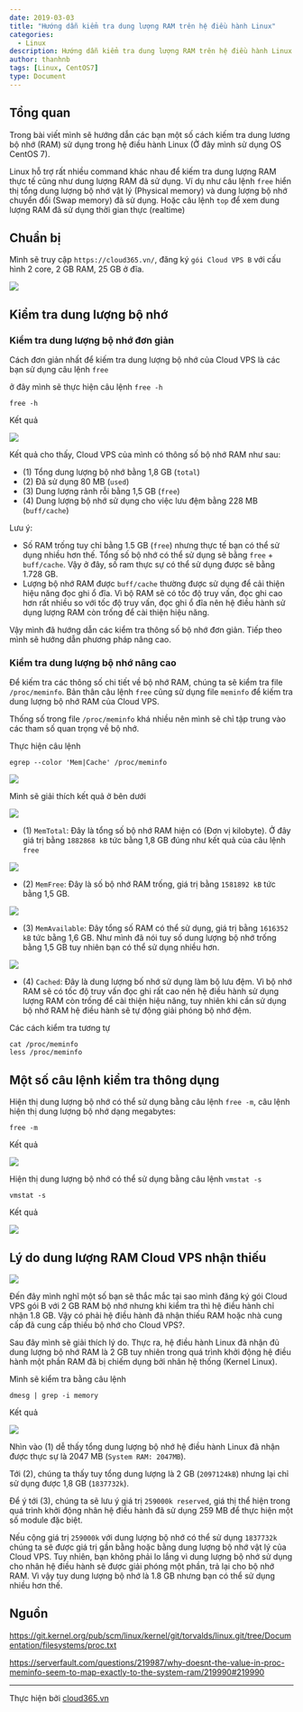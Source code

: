 ```yaml
---
date: 2019-03-03
title: "Hướng dẫn kiểm tra dung lượng RAM trên hệ điều hành Linux"
categories:
  - Linux
description: Hướng dẫn kiểm tra dung lượng RAM trên hệ điều hành Linux
author: thanhnb
tags: [Linux, CentOS7]
type: Document
---
```


## Tổng quan

Trong bài viết mình sẽ hướng dẫn các bạn một số cách kiếm tra dung lương bộ nhớ (RAM) sử dụng trong hệ điều hành Linux (Ở đây mình sử dụng OS CentOS 7).

Linux hỗ trợ rất nhiều command khác nhau để kiếm tra dung lượng RAM thực tế cũng như dung lượng RAM đã sử dụng. Ví dụ như câu lệnh `free` hiển thị tổng dung lượng bộ nhớ vật lý (Physical memory) và dung lượng bộ nhớ chuyển đổi (Swap memory) đã sử dụng. Hoặc câu lệnh `top` để xem dung lượng RAM đã sử dụng thời gian thực (realtime)

## Chuẩn bị

Mình sẽ truy cập `https://cloud365.vn/`, đăng ký `gói Cloud VPS B` với cấu hình 2 core, 2 GB RAM, 25 GB ở đĩa.

![](/images/image-kiem-tra-dung-luong-ram/cloud365.png)

## Kiểm tra dung lượng bộ nhớ
### Kiểm tra dung lượng bộ nhớ đơn giản
Cách đơn giản nhất để kiếm tra dung lượng bộ nhớ của Cloud VPS là các bạn sử dụng câu lệnh `free`

ở đây mình sẽ thực hiện câu lệnh `free -h`
```
free -h
```

Kết quả

![](/images/image-kiem-tra-dung-luong-ram/pic1.png)

Kết quả cho thấy, Cloud VPS của mình có thông số bộ nhớ RAM như sau:
- (1) Tổng dung lượng bộ nhớ bằng 1,8 GB (`total`)
- (2) Đã sử dụng 80 MB (`used`)
- (3) Dung lượng rảnh rỗi bằng 1,5 GB (`free`)
- (4) Dung lượng bộ nhớ sử dụng cho việc lưu đệm bằng 228 MB (`buff/cache`)

Lưu ý:
- Số RAM trống tuy chỉ bằng 1.5 GB (`free`) nhưng thực tế bạn có thể sử dụng nhiều hơn thế. Tổng số bộ nhớ có thể sử dụng sẽ bằng `free` + `buff/cache`. Vậy ở đây, số ram thực sự có thể sử dụng được sẽ bằng 1.728 GB.
- Lượng bộ nhớ RAM được `buff/cache` thường được sử dụng để cải thiện hiệu năng đọc ghi ổ đĩa. Vì bộ RAM sẽ có tốc độ truy vấn, đọc ghi cao hơn rất nhiều so với tốc độ truy vấn, đọc ghi ổ đĩa nên hệ điều hành sử dụng lượng RAM còn trống để cài thiện hiệu năng.

Vậy mình đã hướng dẫn các kiểm tra thông số bộ nhớ đơn giản. Tiếp theo mình sẽ hướng dẫn phương pháp nâng cao.

### Kiểm tra dung lượng bộ nhớ nâng cao

Để kiếm tra các thông số chi tiết về bộ nhớ RAM, chúng ta sẽ kiểm tra file `/proc/meminfo`. Bản thân câu lệnh `free` cũng sử dụng file `meminfo` để kiếm tra dung lượng bộ nhớ RAM của Cloud VPS.

Thống số trong file `/proc/meminfo` khá nhiều nên mình sẽ chỉ tập trung vào các tham số quan trọng về bộ nhớ.

Thực hiện câu lệnh
```
egrep --color 'Mem|Cache' /proc/meminfo
```

![](/images/image-kiem-tra-dung-luong-ram/pic2.png)

Mình sẽ giải thích kết quả ở bên dưới

![](/images/image-kiem-tra-dung-luong-ram/pic3.png)
- (1) `MemTotal`: Đây là tổng số bộ nhớ RAM hiện có (Đơn vị kilobyte). Ở đây giá trị bằng `1882868 kB` tức bằng 1,8 GB đúng như kết quả của câu lệnh `free`

![](/images/image-kiem-tra-dung-luong-ram/pic4.png)
- (2) `MemFree`: Đây là số bộ nhớ RAM trống, giá trị bằng `1581892 kB` tức bằng 1,5 GB.


![](/images/image-kiem-tra-dung-luong-ram/pic5.png)
- (3) `MemAvailable`: Đây tổng số RAM có thể sử dụng, giá trị bằng `1616352 kB` tức bằng 1,6 GB. Như mình đã nói tuy số dung lượng bộ nhớ trống bằng 1,5 GB tuy nhiên bạn có thể sử dụng nhiều hơn.

![](/images/image-kiem-tra-dung-luong-ram/pic6.png)
- (4) `Cached`: Đây là dung lượng bố nhớ sử dụng làm bộ lưu đệm. Vì bộ nhớ RAM sẽ có tốc độ truy vấn đọc ghi rất cao nên hệ điều hành sử dụng lượng RAM còn trống để cài thiện hiệu năng, tuy nhiên khi cần sử dụng bộ nhớ RAM hệ điều hành sẽ tự động giải phóng bộ nhớ đệm.

Các cách kiểm tra tương tự
```
cat /proc/meminfo
less /proc/meminfo
```

## Một số câu lệnh kiểm tra thông dụng
Hiện thị dung lượng bộ nhớ có thể sử dụng bằng câu lệnh `free -m`, câu lệnh hiện thị dung lượng bộ nhớ dạng megabytes:
```
free -m
```

Kết quả

![](/images/image-kiem-tra-dung-luong-ram/pic7.png)


Hiện thị dung lượng bộ nhớ có thể sử dụng bằng câu lệnh `vmstat -s`
```
vmstat -s
```

Kết quả

![](/images/image-kiem-tra-dung-luong-ram/pic8.png)

## Lý do dung lượng RAM Cloud VPS nhận thiếu

![](/images/image-kiem-tra-dung-luong-ram/pic9.png)

Đến đây mình nghĩ một số bạn sẽ thắc mắc tại sao mình đăng ký gói Cloud VPS gói B với 2 GB RAM bộ nhớ nhưng khi kiểm tra thì hệ điều hành chỉ nhận 1.8 GB. Vậy có phải hệ điều hành đã nhận thiếu RAM hoặc nhà cung cấp đã cung cấp thiếu bộ nhớ cho Cloud VPS?. 

Sau đây mình sẽ giải thích lý do. Thực ra, hệ điều hành Linux đã nhận đủ dung lượng bộ nhớ RAM là 2 GB tuy nhiên trong quá trình khởi động hệ điều hành một phần RAM đã bị chiếm dụng bởi nhân hệ thống (Kernel Linux).

Mình sẽ kiểm tra bằng câu lệnh
```
dmesg | grep -i memory
```

Kết quả

![](/images/image-kiem-tra-dung-luong-ram/pic10.png)

Nhìn vào (1) dễ thấy tổng dung lượng bộ nhớ hệ điều hành Linux đã nhận được thực sự là 2047 MB (`System RAM: 2047MB`). 

Tới (2), chúng ta thấy tuy tổng dung lượng là 2 GB (`2097124kB`) nhưng lại chỉ sử dụng được 1,8 GB (`1837732k`). 

Để ý tới (3), chúng ta sẽ lưu ý giá trị `259000k reserved`, giá thị thể hiện trong quá trình khởi động nhân hệ điều hành đã sử dụng 259 MB để thực hiện một số module đặc biệt. 

Nếu cộng giá trị `259000k` với dung lượng bộ nhớ có thể sử dụng `1837732k` chúng ta sẽ được giá trị gần bằng hoặc bằng dung lượng bộ nhớ vật lý của Cloud VPS. Tuy nhiên, bạn không phải lo lắng vì dung lượng bộ nhớ sử dụng cho nhân hệ điều hành sẽ được giải phóng một phần, trả lại cho bộ nhớ RAM. Vì vậy tuy dung lượng bộ nhớ là 1.8 GB nhưng bạn có thể sử dụng nhiều hơn thế.

## Nguồn

https://git.kernel.org/pub/scm/linux/kernel/git/torvalds/linux.git/tree/Documentation/filesystems/proc.txt

https://serverfault.com/questions/219987/why-doesnt-the-value-in-proc-meminfo-seem-to-map-exactly-to-the-system-ram/219990#219990

---
Thực hiện bởi <a href="https://cloud365.vn/" target="_blank">cloud365.vn</a>
